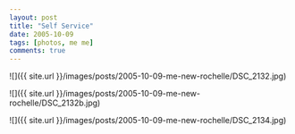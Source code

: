 ```yaml
---
layout: post
title: "Self Service"
date: 2005-10-09
tags: [photos, me me]
comments: true
---
```

![]({{ site.url }}/images/posts/2005-10-09-me-new-rochelle/DSC_2132.jpg)

![]({{ site.url }}/images/posts/2005-10-09-me-new-rochelle/DSC_2132b.jpg)

![]({{ site.url }}/images/posts/2005-10-09-me-new-rochelle/DSC_2134.jpg)

